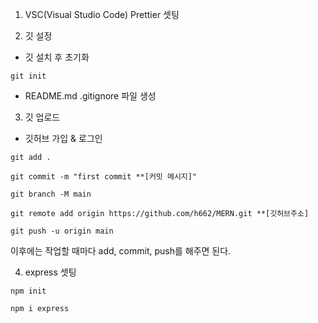 1. VSC(Visual Studio Code) Prettier 셋팅

2. 깃 설정

- 깃 설치 후 초기화

```
git init
```

- README.md .gitignore 파일 생성

3. 깃 업로드

- 깃허브 가입 & 로그인

```
git add .
```

```
git commit -m "first commit **[커밋 메시지]"
```

```
git branch -M main
```

```
git remote add origin https://github.com/h662/MERN.git **[깃허브주소]
```

```
git push -u origin main
```

이후에는 작업할 때마다 add, commit, push를 해주면 된다.

4. express 셋팅

```
npm init
```

```
npm i express
```
